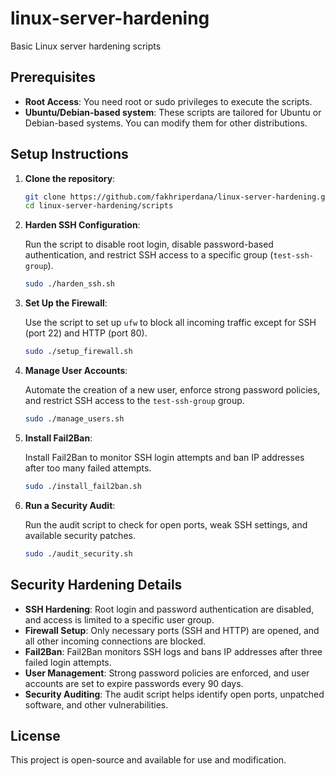 # linux-server-hardening

Basic Linux server hardening scripts

## Prerequisites

- **Root Access**: You need root or sudo privileges to execute the scripts.
- **Ubuntu/Debian-based system**: These scripts are tailored for Ubuntu or Debian-based systems. You can modify them for other distributions.

## Setup Instructions

1. **Clone the repository**:

    ```bash
    git clone https://github.com/fakhriperdana/linux-server-hardening.git
    cd linux-server-hardening/scripts
    ```

2. **Harden SSH Configuration**:

    Run the script to disable root login, disable password-based authentication, and restrict SSH access to a specific group (`test-ssh-group`).

    ```bash
    sudo ./harden_ssh.sh
    ```

3. **Set Up the Firewall**:

    Use the script to set up `ufw` to block all incoming traffic except for SSH (port 22) and HTTP (port 80).

    ```bash
    sudo ./setup_firewall.sh
    ```

4. **Manage User Accounts**:

    Automate the creation of a new user, enforce strong password policies, and restrict SSH access to the `test-ssh-group` group.

    ```bash
    sudo ./manage_users.sh
    ```

5. **Install Fail2Ban**:

    Install Fail2Ban to monitor SSH login attempts and ban IP addresses after too many failed attempts.

    ```bash
    sudo ./install_fail2ban.sh
    ```

6. **Run a Security Audit**:

    Run the audit script to check for open ports, weak SSH settings, and available security patches.

    ```bash
    sudo ./audit_security.sh
    ```

## Security Hardening Details

- **SSH Hardening**: Root login and password authentication are disabled, and access is limited to a specific user group.
- **Firewall Setup**: Only necessary ports (SSH and HTTP) are opened, and all other incoming connections are blocked.
- **Fail2Ban**: Fail2Ban monitors SSH logs and bans IP addresses after three failed login attempts.
- **User Management**: Strong password policies are enforced, and user accounts are set to expire passwords every 90 days.
- **Security Auditing**: The audit script helps identify open ports, unpatched software, and other vulnerabilities.

## License

This project is open-source and available for use and modification.
